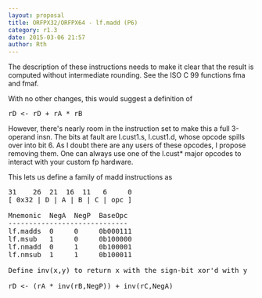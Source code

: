 ```yaml
---
layout: proposal
title: ORFPX32/ORFPX64 - lf.madd (P6)
category: r1.3
date: 2015-03-06 21:57
author: Rth
---
```


The description of these instructions needs to make it clear that the result is computed without
intermediate rounding.  See the ISO C 99 functions fma and fmaf.

With no other changes, this would suggest a definition of

<pre>
rD <- rD + rA * rB
</pre>

However, there's nearly room in the instruction set to make this a full 3-operand insn.
The bits at fault are l.cust1.s, l.cust1.d, whose opcode spills over into bit 6.  As I doubt there
are any users of these opcodes, I propose removing them.  One can always use one of the l.cust*
major opcodes to interact with your custom fp hardware.

This lets us define a family of madd instructions as 

<pre>
31    26  21  16  11   6     0
[ 0x32 | D | A | B | C | opc ]

Mnemonic  NegA  NegP  BaseOpc
-----------------------------
lf.madds  0     0     0b000111
lf.msub   1     0     0b100000
lf.nmadd  0     1     0b100001
lf.nmsub  1     1     0b100011

Define inv(x,y) to return x with the sign-bit xor'd with y

rD <- (rA * inv(rB,NegP)) + inv(rC,NegA)
</pre>

